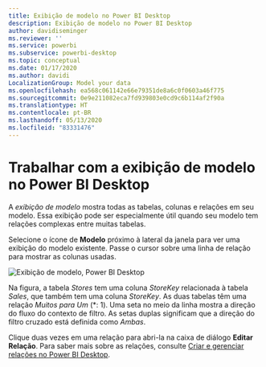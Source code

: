 ```yaml
---
title: Exibição de modelo no Power BI Desktop
description: Exibição de modelo no Power BI Desktop
author: davidiseminger
ms.reviewer: ''
ms.service: powerbi
ms.subservice: powerbi-desktop
ms.topic: conceptual
ms.date: 01/17/2020
ms.author: davidi
LocalizationGroup: Model your data
ms.openlocfilehash: ea568c061142e66e79351de8a6c0f0603a46f775
ms.sourcegitcommit: 0e9e211082eca7fd939803e0cd9c6b114af2f90a
ms.translationtype: HT
ms.contentlocale: pt-BR
ms.lasthandoff: 05/13/2020
ms.locfileid: "83331476"
---
```

# <a name="work-with-model-view-in-power-bi-desktop"></a>Trabalhar com a exibição de modelo no Power BI Desktop

A *exibição de modelo* mostra todas as tabelas, colunas e relações em seu modelo. Essa exibição pode ser especialmente útil quando seu modelo tem relações complexas entre muitas tabelas.

Selecione o ícone de **Modelo** próximo à lateral da janela para ver uma exibição do modelo existente. Passe o cursor sobre uma linha de relação para mostrar as colunas usadas.

![Exibição de modelo, Power BI Desktop](media/desktop-relationship-view/model-view-full-screen.png)

Na figura, a tabela *Stores* tem uma coluna *StoreKey* relacionada à tabela *Sales*, que também tem uma coluna *StoreKey*. As duas tabelas têm uma relação *Muitos para Um* (\*: 1). Uma seta no meio da linha mostra a direção do fluxo do contexto de filtro. As setas duplas significam que a direção do filtro cruzado está definida como *Ambas*.

Clique duas vezes em uma relação para abri-la na caixa de diálogo **Editar Relação**. Para saber mais sobre as relações, consulte [Criar e gerenciar relações no Power BI Desktop](desktop-create-and-manage-relationships.md).
